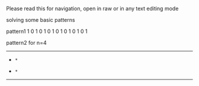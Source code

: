 Please read this for navigation, open in raw or in any text editing mode

solving some basic patterns

pattern1 
  1
  0 1
  0 1 0
  1 0 1 0
  1 0 1 0 1

pattern2
  for n=4
  * * * * 
  *     *
  *     *
  * * * *
